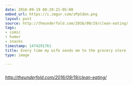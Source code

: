 ```yaml
---
date: 2016-09-19 08:29:21-05:00
embed_url: https://i.imgur.com/zPpCden.png
layout: post
source: http://theunderfold.com/2016/09/19/clean-eating/
tags:
- comic
- humor
- snacks
timestamp: 1474291761
title: Every time my wife sends me to the grocery store
type: image

---
```

<img src="https://i.imgur.com/zPpCden.png" alt="" />

<cite>http://theunderfold.com/2016/09/19/clean-eating/</cite>


